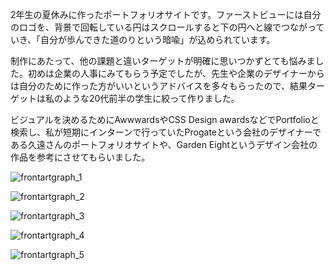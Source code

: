 2年生の夏休みに作ったポートフォリオサイトです。ファーストビューには自分のロゴを、背景で回転している円はスクロールすると下の円へと線でつながっていき、「自分が歩んできた道のりという暗喩」が込められています。

制作にあたって、他の課題と違いターゲットが明確に思いつかずとても悩みました。初めは企業の人事にみてもらう予定でしたが、先生や企業のデザイナーからは自分のために作った方がいいというアドバイスを多々もらったので、結果ターゲットは私のような20代前半の学生に絞って作りました。

ビジュアルを決めるためにAwwwardsやCSS Design awardsなどでPortfolioと検索し、私が短期にインターンで行っていたProgateという会社のデザイナーである久遠さんのポートフォリオサイトや、Garden Eightというデザイン会社の作品を参考にさせてもらいました。

![frontartgraph_1](/markdown/material/frontartgraph_1.png)

![frontartgraph_2](/markdown/material/frontartgraph_2.jpg)

![frontartgraph_3](/markdown/material/frontartgraph_3.png)

![frontartgraph_4](/markdown/material/frontartgraph_4.png)

![frontartgraph_5](/markdown/material/frontartgraph_5.gif)

